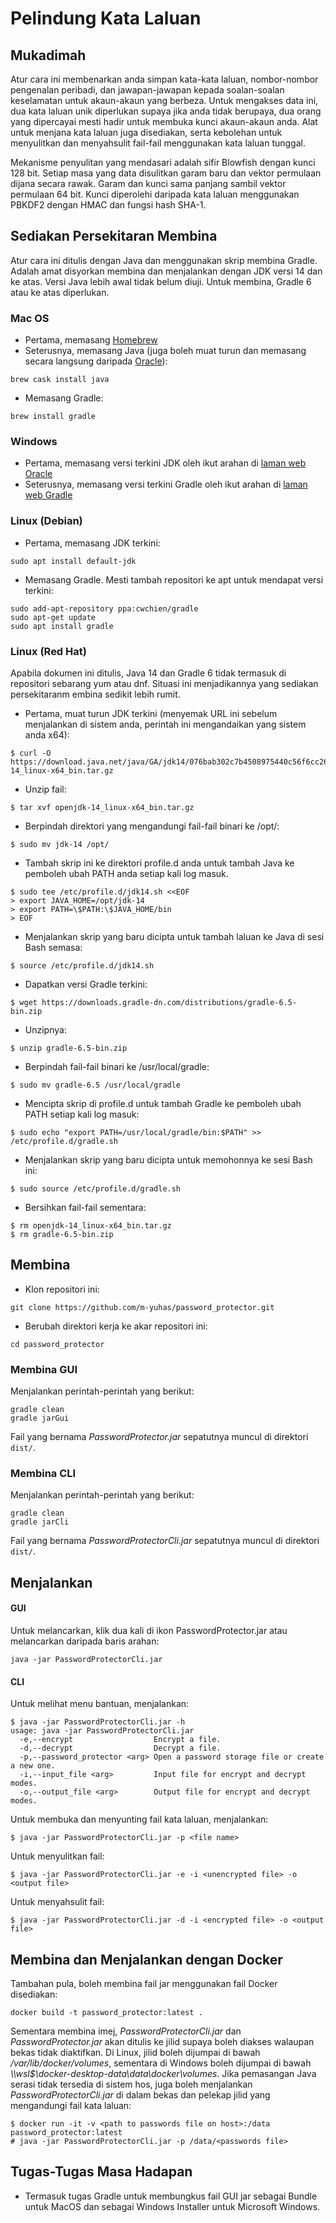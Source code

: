 # Pelindung Kata Laluan
## Mukadimah
Atur cara ini membenarkan anda simpan kata-kata laluan, nombor-nombor
pengenalan peribadi, dan jawapan-jawapan kepada soalan-soalan keselamatan
untuk akaun-akaun yang berbeza. Untuk mengakses data ini, dua kata laluan unik
diperlukan supaya jika anda tidak berupaya, dua orang yang dipercayai mesti
hadir untuk membuka kunci akaun-akaun anda. Alat untuk menjana kata laluan
juga disediakan, serta kebolehan untuk menyulitkan dan menyahsulit fail-fail
menggunakan kata laluan tunggal.

Mekanisme penyulitan yang mendasari adalah sifir Blowfish dengan kunci 128
bit.  Setiap masa yang data disulitkan garam baru dan vektor permulaan dijana
secara rawak.  Garam dan kunci sama panjang sambil vektor permulaan 64 bit.
Kunci diperolehi daripada kata laluan menggunakan PBKDF2 dengan HMAC dan
fungsi hash SHA-1.

## Sediakan Persekitaran Membina
Atur cara ini ditulis dengan Java dan menggunakan skrip membina Gradle.
Adalah amat disyorkan membina dan menjalankan dengan JDK versi 14 dan ke atas.
Versi Java lebih awal tidak belum diuji.  Untuk membina, Gradle 6 atau ke atas
diperlukan.

### Mac OS
* Pertama, memasang [Homebrew](https://brew.sh)
* Seterusnya, memasang Java (juga boleh muat turun dan memasang secara langsung daripada [Oracle](https://www.oracle.com/java/technologies/javase-downloads.html)):

```
brew cask install java
```

* Memasang Gradle:

```
brew install gradle
```

### Windows
* Pertama, memasang versi terkini JDK oleh ikut arahan di
    [laman web Oracle](https://www.oracle.com/java/technologies/javase-jdk14-downloads.html)
* Seterusnya, memasang versi terkini Gradle oleh ikut arahan di
    [laman web Gradle](https://gradle.org/install/)

### Linux (Debian)
* Pertama, memasang JDK terkini:

```
sudo apt install default-jdk
```

* Memasang Gradle.  Mesti tambah repositori ke apt untuk mendapat versi
    terkini:

```
sudo add-apt-repository ppa:cwchien/gradle
sudo apt-get update
sudo apt install gradle
```

### Linux (Red Hat)
Apabila dokumen ini ditulis, Java 14 dan Gradle 6 tidak termasuk di repositori
sebarang yum atau dnf.  Situasi ini menjadikannya yang sediakan persekitaranm
embina sedikit lebih rumit.

* Pertama, muat turun JDK terkini (menyemak URL ini sebelum menjalankan di
    sistem anda, perintah ini mengandaikan yang sistem anda x64):

```
$ curl -O https://download.java.net/java/GA/jdk14/076bab302c7b4508975440c56f6cc26a/36/GPL/openjdk-14_linux-x64_bin.tar.gz
```

* Unzip fail:

```
$ tar xvf openjdk-14_linux-x64_bin.tar.gz
```

* Berpindah direktori yang mengandungi fail-fail binari ke /opt/:

```
$ sudo mv jdk-14 /opt/
```

* Tambah skrip ini ke direktori profile.d anda untuk tambah Java ke pemboleh
    ubah PATH anda setiap kali log masuk.

```
$ sudo tee /etc/profile.d/jdk14.sh <<EOF
> export JAVA_HOME=/opt/jdk-14
> export PATH=\$PATH:\$JAVA_HOME/bin
> EOF
```

* Menjalankan skrip yang baru dicipta untuk tambah laluan ke Java di sesi Bash
    semasa:

```
$ source /etc/profile.d/jdk14.sh
```

* Dapatkan versi Gradle terkini:

```
$ wget https://downloads.gradle-dn.com/distributions/gradle-6.5-bin.zip
```

* Unzipnya:

```
$ unzip gradle-6.5-bin.zip
```

* Berpindah fail-fail binari ke /usr/local/gradle:

```
$ sudo mv gradle-6.5 /usr/local/gradle
```

* Mencipta skrip di profile.d untuk tambah Gradle ke pemboleh ubah PATH setiap
    kali log masuk:

```
$ sudo echo "export PATH=/usr/local/gradle/bin:$PATH" >> /etc/profile.d/gradle.sh
```

* Menjalankan skrip yang baru dicipta untuk memohonnya ke sesi Bash ini:

```
$ sudo source /etc/profile.d/gradle.sh
```

* Bersihkan fail-fail sementara:

```
$ rm openjdk-14_linux-x64_bin.tar.gz
$ rm gradle-6.5-bin.zip
```

## Membina
* Klon repositori ini:

```
git clone https://github.com/m-yuhas/password_protector.git
```

* Berubah direktori kerja ke akar repositori ini:

```
cd password_protector
```

### Membina GUI
Menjalankan perintah-perintah yang berikut:

```
gradle clean
gradle jarGui
```

Fail yang bernama *PasswordProtector.jar* sepatutnya muncul di direktori
```dist/```.

### Membina CLI
Menjalankan perintah-perintah yang berikut:

```
gradle clean
gradle jarCli
```

Fail yang bernama *PasswordProtectorCli.jar* sepatutnya muncul di direktori
```dist/```.

## Menjalankan
#### GUI
Untuk melancarkan, klik dua kali di ikon PasswordProtector.jar atau
melancarkan daripada baris arahan:

```
java -jar PasswordProtectorCli.jar
```

#### CLI
Untuk melihat menu bantuan, menjalankan:

```
$ java -jar PasswordProtectorCli.jar -h
usage: java -jar PasswordProtectorCli.jar
  -e,--encrypt                  Encrypt a file.
  -d,--decrypt                  Decrypt a file.
  -p,--password_protector <arg> Open a password storage file or create a new one.
  -i,--input_file <arg>         Input file for encrypt and decrypt modes.
  -o,--output_file <arg>        Output file for encrypt and decrypt modes.
```

Untuk membuka dan menyunting fail kata laluan, menjalankan:

```
$ java -jar PasswordProtectorCli.jar -p <file name>
```

Untuk menyulitkan fail:

```
$ java -jar PasswordProtectorCli.jar -e -i <unencrypted file> -o <output file>
```

Untuk menyahsulit fail:

```
$ java -jar PasswordProtectorCli.jar -d -i <encrypted file> -o <output file>
```

## Membina dan Menjalankan dengan Docker
Tambahan pula, boleh membina fail jar menggunakan fail Docker disediakan:

```
docker build -t password_protector:latest .
```

Sementara membina imej, *PasswordProtectorCli.jar* dan *PasswordProtector.jar*
akan ditulis ke jilid supaya boleh diakses walaupan bekas tidak diaktifkan.
Di Linux, jilid boleh dijumpai di bawah */var/lib/docker/volumes*, sementara
di Windows boleh dijumpai di bawah
*\\\\wsl$\docker-desktop-data\data\docker\volumes*. Jika pemasangan Java
serasi tidak tersedia di sistem hos, juga boleh menjalankan
*PasswordProtectorCli.jar* di dalam bekas dan pelekap jilid yang mengandungi
fail kata laluan:

```
$ docker run -it -v <path to passwords file on host>:/data password_protector:latest
# java -jar PasswordProtectorCli.jar -p /data/<passwords file>
```

## Tugas-Tugas Masa Hadapan
- Termasuk tugas Gradle untuk membungkus fail GUI jar sebagai Bundle untuk
    MacOS dan sebagai Windows Installer untuk Microsoft Windows.

